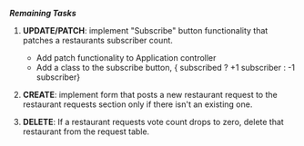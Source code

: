 **_Remaining Tasks_**

1. **UPDATE/PATCH**: implement "Subscribe" button functionality that patches a restaurants subscriber count.

   - Add patch functionality to Application controller
   - Add a class to the subscribe button, { subscribed ? +1 subscriber : -1 subscriber}

2. **CREATE**: implement form that posts a new restaurant request to the restaurant requests section only if there isn't an existing one.

3. **DELETE**: If a restaurant requests vote count drops to zero, delete that restaurant from the request table.
